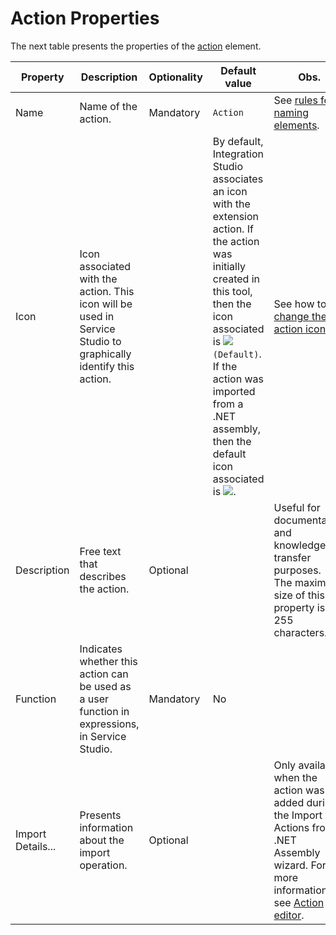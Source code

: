 # Action Properties

The next table presents the properties of the [action](<../../../extensibility-and-integration/integration-studio/managing-extensions/action-define.md>) element.  

|Property|Description|Optionality|Default value|Obs.|
|--- |--- |--- |--- |--- |
|Name|Name of the action.|Mandatory|`Action `|See [rules for naming elements](<../element-naming.md>).|
|Icon|Icon associated with the action. This icon will be used in Service Studio to graphically identify this action.||By default, Integration Studio associates an icon with the extension action. If the action was initially created in this tool, then the icon associated is ![](images/action.gif) `(Default)`. If the action was imported from a .NET assembly, then the default icon associated is ![](images/imported-action.gif).|See how to [change the action icon](<../editor/action.md>).|
|Description|Free text that describes the action.|Optional||Useful for documentation and knowledge transfer purposes.<br/>The maximum size of this property is 255 characters.|
|Function|Indicates whether this action can be used as a user function in expressions, in Service Studio.|Mandatory|No||
|Import Details...|Presents information about the import operation.|Optional||Only available when the action was added during the Import Actions from .NET Assembly wizard. For more information, see [Action editor](<../editor/action.md#import-details>).|
